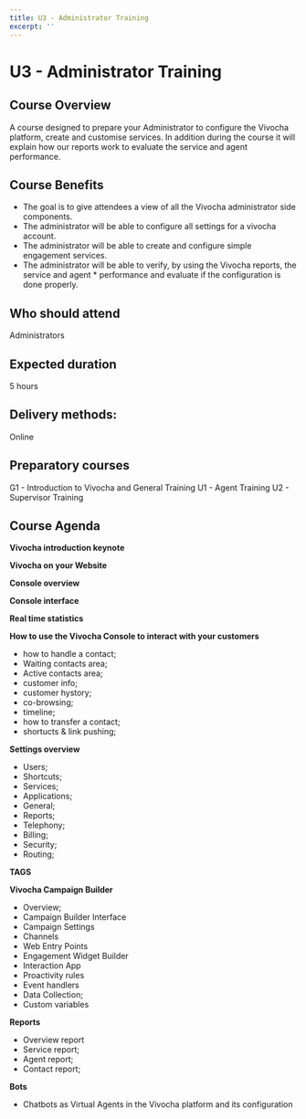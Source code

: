 ```yaml
---
title: U3 - Administrator Training
excerpt: ''
---
```


# U3 - Administrator Training

## **Course Overview**

A course designed to prepare your Administrator to configure the Vivocha platform, create and customise services. In addition during the course it will explain how our reports work to evaluate the service and agent performance.

## **Course Benefits**

* The goal is to give attendees a view of all the Vivocha administrator side components.
* The administrator will be able to configure all settings for a vivocha account.
* The administrator will be able to create and configure simple engagement services.
* The administrator will be able to verify, by using the Vivocha reports, the service and agent \* performance and evaluate if the configuration is done properly.

## **Who should attend**

Administrators

## **Expected duration**

5 hours

## **Delivery methods:**

Online

## **Preparatory courses**

G1 - Introduction to Vivocha and General Training U1 - Agent Training U2 - Supervisor Training

## Course Agenda

**Vivocha introduction keynote**

**Vivocha on your Website**

**Console overview**

**Console interface**

**Real time statistics**

**How to use the Vivocha Console to interact with your customers**

* how to handle a contact;
* Waiting contacts area;
* Active contacts area;
* customer info;
* customer hystory;
* co-browsing;
* timeline;
* how to transfer a contact;
* shortucts & link pushing;

**Settings overview**

* Users;
* Shortcuts;
* Services;
* Applications;
* General;
* Reports;
* Telephony;
* Billing;
* Security;
* Routing;

**TAGS**

**Vivocha Campaign Builder**

* Overview;
* Campaign Builder Interface
* Campaign Settings
* Channels
* Web Entry Points
* Engagement Widget Builder 
* Interaction App
* Proactivity rules
* Event handlers
* Data Collection;
* Custom variables

**Reports**

* Overview report
* Service report;
* Agent report;
* Contact report;

**Bots**

* Chatbots as Virtual Agents in the Vivocha platform and its configuration

